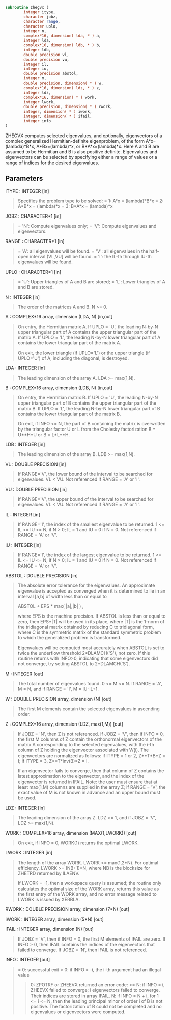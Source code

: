 ```fortran
subroutine zhegvx (
        integer itype,
        character jobz,
        character range,
        character uplo,
        integer n,
        complex*16, dimension( lda, * ) a,
        integer lda,
        complex*16, dimension( ldb, * ) b,
        integer ldb,
        double precision vl,
        double precision vu,
        integer il,
        integer iu,
        double precision abstol,
        integer m,
        double precision, dimension( * ) w,
        complex*16, dimension( ldz, * ) z,
        integer ldz,
        complex*16, dimension( * ) work,
        integer lwork,
        double precision, dimension( * ) rwork,
        integer, dimension( * ) iwork,
        integer, dimension( * ) ifail,
        integer info
)
```

ZHEGVX computes selected eigenvalues, and optionally, eigenvectors
of a complex generalized Hermitian-definite eigenproblem, of the form
A\*x=(lambda)\*B\*x,  A\*Bx=(lambda)\*x,  or B\*A\*x=(lambda)\*x.  Here A and
B are assumed to be Hermitian and B is also positive definite.
Eigenvalues and eigenvectors can be selected by specifying either a
range of values or a range of indices for the desired eigenvalues.

## Parameters
ITYPE : INTEGER [in]
> Specifies the problem type to be solved:
> = 1:  A\*x = (lambda)\*B\*x
> = 2:  A\*B\*x = (lambda)\*x
> = 3:  B\*A\*x = (lambda)\*x

JOBZ : CHARACTER\*1 [in]
> = 'N':  Compute eigenvalues only;
> = 'V':  Compute eigenvalues and eigenvectors.

RANGE : CHARACTER\*1 [in]
> = 'A': all eigenvalues will be found.
> = 'V': all eigenvalues in the half-open interval (VL,VU]
> will be found.
> = 'I': the IL-th through IU-th eigenvalues will be found.

UPLO : CHARACTER\*1 [in]
> = 'U':  Upper triangles of A and B are stored;
> = 'L':  Lower triangles of A and B are stored.

N : INTEGER [in]
> The order of the matrices A and B.  N >= 0.

A : COMPLEX\*16 array, dimension (LDA, N) [in,out]
> On entry, the Hermitian matrix A.  If UPLO = 'U', the
> leading N-by-N upper triangular part of A contains the
> upper triangular part of the matrix A.  If UPLO = 'L',
> the leading N-by-N lower triangular part of A contains
> the lower triangular part of the matrix A.
> 
> On exit,  the lower triangle (if UPLO='L') or the upper
> triangle (if UPLO='U') of A, including the diagonal, is
> destroyed.

LDA : INTEGER [in]
> The leading dimension of the array A.  LDA >= max(1,N).

B : COMPLEX\*16 array, dimension (LDB, N) [in,out]
> On entry, the Hermitian matrix B.  If UPLO = 'U', the
> leading N-by-N upper triangular part of B contains the
> upper triangular part of the matrix B.  If UPLO = 'L',
> the leading N-by-N lower triangular part of B contains
> the lower triangular part of the matrix B.
> 
> On exit, if INFO <= N, the part of B containing the matrix is
> overwritten by the triangular factor U or L from the Cholesky
> factorization B = U\*\*H\*U or B = L\*L\*\*H.

LDB : INTEGER [in]
> The leading dimension of the array B.  LDB >= max(1,N).

VL : DOUBLE PRECISION [in]
> 
> If RANGE='V', the lower bound of the interval to
> be searched for eigenvalues. VL < VU.
> Not referenced if RANGE = 'A' or 'I'.

VU : DOUBLE PRECISION [in]
> 
> If RANGE='V', the upper bound of the interval to
> be searched for eigenvalues. VL < VU.
> Not referenced if RANGE = 'A' or 'I'.

IL : INTEGER [in]
> 
> If RANGE='I', the index of the
> smallest eigenvalue to be returned.
> 1 <= IL <= IU <= N, if N > 0; IL = 1 and IU = 0 if N = 0.
> Not referenced if RANGE = 'A' or 'V'.

IU : INTEGER [in]
> 
> If RANGE='I', the index of the
> largest eigenvalue to be returned.
> 1 <= IL <= IU <= N, if N > 0; IL = 1 and IU = 0 if N = 0.
> Not referenced if RANGE = 'A' or 'V'.

ABSTOL : DOUBLE PRECISION [in]
> The absolute error tolerance for the eigenvalues.
> An approximate eigenvalue is accepted as converged
> when it is determined to lie in an interval [a,b]
> of width less than or equal to
> 
> ABSTOL + EPS \*   max( |a|,|b| ) ,
> 
> where EPS is the machine precision.  If ABSTOL is less than
> or equal to zero, then  EPS\*|T|  will be used in its place,
> where |T| is the 1-norm of the tridiagonal matrix obtained
> by reducing C to tridiagonal form, where C is the symmetric
> matrix of the standard symmetric problem to which the
> generalized problem is transformed.
> 
> Eigenvalues will be computed most accurately when ABSTOL is
> set to twice the underflow threshold 2\*DLAMCH('S'), not zero.
> If this routine returns with INFO>0, indicating that some
> eigenvectors did not converge, try setting ABSTOL to
> 2\*DLAMCH('S').

M : INTEGER [out]
> The total number of eigenvalues found.  0 <= M <= N.
> If RANGE = 'A', M = N, and if RANGE = 'I', M = IU-IL+1.

W : DOUBLE PRECISION array, dimension (N) [out]
> The first M elements contain the selected
> eigenvalues in ascending order.

Z : COMPLEX\*16 array, dimension (LDZ, max(1,M)) [out]
> If JOBZ = 'N', then Z is not referenced.
> If JOBZ = 'V', then if INFO = 0, the first M columns of Z
> contain the orthonormal eigenvectors of the matrix A
> corresponding to the selected eigenvalues, with the i-th
> column of Z holding the eigenvector associated with W(i).
> The eigenvectors are normalized as follows:
> if ITYPE = 1 or 2, Z\*\*T\*B\*Z = I;
> if ITYPE = 3, Z\*\*T\*inv(B)\*Z = I.
> 
> If an eigenvector fails to converge, then that column of Z
> contains the latest approximation to the eigenvector, and the
> index of the eigenvector is returned in IFAIL.
> Note: the user must ensure that at least max(1,M) columns are
> supplied in the array Z; if RANGE = 'V', the exact value of M
> is not known in advance and an upper bound must be used.

LDZ : INTEGER [in]
> The leading dimension of the array Z.  LDZ >= 1, and if
> JOBZ = 'V', LDZ >= max(1,N).

WORK : COMPLEX\*16 array, dimension (MAX(1,LWORK)) [out]
> On exit, if INFO = 0, WORK(1) returns the optimal LWORK.

LWORK : INTEGER [in]
> The length of the array WORK.  LWORK >= max(1,2\*N).
> For optimal efficiency, LWORK >= (NB+1)\*N,
> where NB is the blocksize for ZHETRD returned by ILAENV.
> 
> If LWORK = -1, then a workspace query is assumed; the routine
> only calculates the optimal size of the WORK array, returns
> this value as the first entry of the WORK array, and no error
> message related to LWORK is issued by XERBLA.

RWORK : DOUBLE PRECISION array, dimension (7\*N) [out]

IWORK : INTEGER array, dimension (5\*N) [out]

IFAIL : INTEGER array, dimension (N) [out]
> If JOBZ = 'V', then if INFO = 0, the first M elements of
> IFAIL are zero.  If INFO > 0, then IFAIL contains the
> indices of the eigenvectors that failed to converge.
> If JOBZ = 'N', then IFAIL is not referenced.

INFO : INTEGER [out]
> = 0:  successful exit
> < 0:  if INFO = -i, the i-th argument had an illegal value
> > 0:  ZPOTRF or ZHEEVX returned an error code:
> <= N:  if INFO = i, ZHEEVX failed to converge;
> i eigenvectors failed to converge.  Their indices
> are stored in array IFAIL.
> > N:   if INFO = N + i, for 1 <= i <= N, then the leading
> principal minor of order i of B is not positive.
> The factorization of B could not be completed and
> no eigenvalues or eigenvectors were computed.
